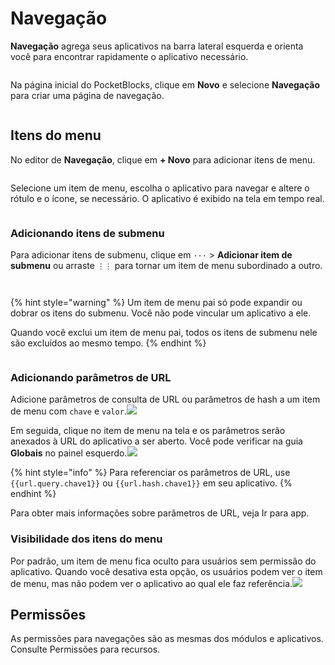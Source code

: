 # Navegação

**Navegação** agrega seus aplicativos na barra lateral esquerda e orienta você para encontrar rapidamente o aplicativo necessário.

<figure><img src="../.gitbook/assets/build-apps/navigation/01.png" alt=""><figcaption></figcaption></figure>

Na página inicial do PocketBlocks, clique em **Novo** e selecione **Navegação** para criar uma página de navegação.

<figure><img src="../.gitbook/assets/build-apps/navigation/02.png" alt=""><figcaption></figcaption></figure>

## Itens do menu

No editor de **Navegação**, clique em **+ Novo** para adicionar itens de menu.

<figure><img src="../.gitbook/assets/build-apps/navigation/03.png" alt=""><figcaption></figcaption></figure>

Selecione um item de menu, escolha o aplicativo para navegar e altere o rótulo e o ícone, se necessário. O aplicativo é exibido na tela em tempo real.

<figure><img src="../.gitbook/assets/build-apps/navigation/04.png" alt=""><figcaption></figcaption></figure>

### Adicionando itens de submenu

Para adicionar itens de submenu, clique em `···` > **Adicionar item de submenu** ou arraste `⋮⋮` para tornar um item de menu subordinado a outro.

<figure><img src="../.gitbook/assets/build-apps/navigation/05.png" alt=""><figcaption></figcaption></figure>

<figure><img src="../.gitbook/assets/build-apps/navigation/06.gif" alt=""><figcaption></figcaption></figure>

{% hint style="warning" %}
Um item de menu pai só pode expandir ou dobrar os itens do submenu. Você não pode vincular um aplicativo a ele.

Quando você exclui um item de menu pai, todos os itens de submenu nele são excluídos ao mesmo tempo.
{% endhint %}

<figure><img src="../.gitbook/assets/build-apps/navigation/07.png" alt=""><figcaption></figcaption></figure>

### Adicionando parâmetros de URL

Adicione parâmetros de consulta de URL ou parâmetros de hash a um item de menu com `chave` e `valor`.![](../.gitbook/assets/build-apps/navigation/08.png)

Em seguida, clique no item de menu na tela e os parâmetros serão anexados à URL do aplicativo a ser aberto. Você pode verificar na guia **Globais** no painel esquerdo.![](../.gitbook/assets/build-apps/navigation/09.png)

{% hint style="info" %}
Para referenciar os parâmetros de URL, use `{{url.query.chave1}}` ou `{{url.hash.chave1}}` em seu aplicativo.
{% endhint %}

Para obter mais informações sobre parâmetros de URL, veja Ir para app.

### Visibilidade dos itens do menu

Por padrão, um item de menu fica oculto para usuários sem permissão do aplicativo. Quando você desativa esta opção, os usuários podem ver o item de menu, mas não podem ver o aplicativo ao qual ele faz referência.![](../.gitbook/assets/build-apps/navigation/10.png)

## Permissões

As permissões para navegações são as mesmas dos módulos e aplicativos. Consulte Permissões para recursos.
